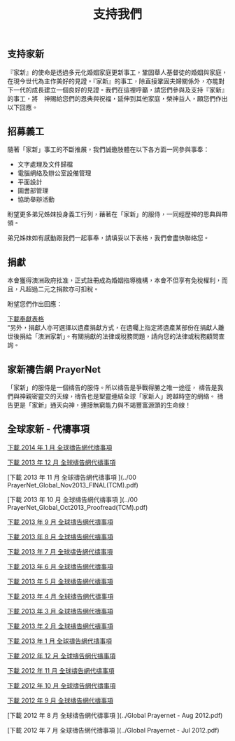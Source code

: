 ﻿---
layout: page
title: 支持我們
lang: zh-hk
categories: 
  - zh-hk
  - about
submenu:
  - {hook: "support",   title: "支持家新"}
  - {hook: "volunteer", title: "招募義工"}
  - {hook: "donate", title: "捐獻"}
  - {hook: "prayernet", title: "家新禱告網 PrayerNet"}
  - {hook: "cffc", title: "全球家新 - 代禱事項"}

---

支持家新<a name="support">&nbsp;</a>
-------

『家新』的使命是透過多元化婚姻家庭更新事工，鞏固華人基督徒的婚姻與家庭，在現今世代為主作美好的見證。『家新』的事工，除直接鞏固夫婦關係外，亦能對下一代的成長建立一個良好的見證。我們在這裡呼籲，請您們參與及支持『家新』的事工，將　神賜給您們的恩典與祝福，延伸到其他家庭，榮神益人，願您們作出以下回應。

招募義工<a name="volunteer">&nbsp;</a>
--------
隨著「家新」事工的不斷推展，我們誠邀肢體在以下各方面一同參與事奉：

- 文字處理及文件歸檔
- 電腦網絡及辦公室設備管理
- 平面設計
- 圖書部管理
- 協助舉辦活動

盼望更多弟兄姊妹投身義工行列，藉著在「家新」的服侍，一同經歷神的恩典與帶領。

弟兄姊妹如有感動跟我們一起事奉，請填妥以下表格，我們會盡快聯絡您。

捐獻<a name="donate">&nbsp;</a>
----
本會獲得澳洲政府批准，正式註冊成為婚姻指導機構，本會不但享有免稅權利，而且，凡超過二元之捐款亦可扣稅。  

盼望您們作出回應：  


[下載奉獻表格 <span class="glyphicon glyphicon-download-alt"></span>](../Donation_form_2013.pdf)  
“另外，捐獻人亦可選擇以遺產捐獻方式，在遺囑上指定將遺產某部份在捐獻人離世後捐給「澳洲家新」。有關捐獻的法律或稅務問題，請向您的法律或稅務顧問查詢。

家新禱告網 PrayerNet<a name="prayernet">&nbsp;</a>
--------------------
「家新」的服侍是一個禱告的服侍。所以禱告是爭戰得勝之唯一途徑，
禱告是我們與神親密靈交的天線，禱告也是聖靈連結全球「家新人」跨越時空的網絡。
禱告更是「家新」通天向神，連接無窮能力與不竭豐富源頭的生命線！ 　


全球家新 - 代禱事項<a name="cffc">&nbsp;</a>
-------------------

[下載 2014 年 1 月 全球禱告網代禱事項 <span class="glyphicon glyphicon-download-alt"></span>](../PrayerNet_Global_Jan2014_FINAL\(TCM\).pdf)  

[下載 2013 年 12 月 全球禱告網代禱事項 <span class="glyphicon glyphicon-download-alt"></span>](../Dec2013_FINAL\(TCM\).pdf)  

[下載 2013 年 11 月 全球禱告網代禱事項 <span class="glyphicon glyphicon-download-alt"></span>](../00 PrayerNet_Global_Nov2013_FINAL\(TCM\).pdf) 

[下載 2013 年 10 月 全球禱告網代禱事項 <span class="glyphicon glyphicon-download-alt"></span>](../00 PrayerNet_Global_Oct2013_Proofread\(TCM\).pdf) 

[下載 2013 年 9 月 全球禱告網代禱事項 <span class="glyphicon glyphicon-download-alt"></span>](../Sept2013_FINAL\(TCM\).pdf) 

[下載 2013 年 8 月 全球禱告網代禱事項 <span class="glyphicon glyphicon-download-alt"></span>](../Global_Prayernet_Aug_2013.pdf) 

[下載 2013 年 7 月 全球禱告網代禱事項 <span class="glyphicon glyphicon-download-alt"></span>](../Global_Prayernet_July_2013.pdf)  

[下載 2013 年 6 月 全球禱告網代禱事項 <span class="glyphicon glyphicon-download-alt"></span>](../Global_Prayernet_June_2013.pdf)  

[下載 2013 年 5 月 全球禱告網代禱事項 <span class="glyphicon glyphicon-download-alt"></span>](../Global_Prayernet_May_2013.pdf)  

[下載 2013 年 4 月 全球禱告網代禱事項 <span class="glyphicon glyphicon-download-alt"></span>](../Global_Prayernet_Apr_2013.pdf)  

[下載 2013 年 3 月 全球禱告網代禱事項 <span class="glyphicon glyphicon-download-alt"></span>](../Global_Prayernet_Mar_2013.pdf)  

[下載 2013 年 2 月 全球禱告網代禱事項 <span class="glyphicon glyphicon-download-alt"></span>](../Global_Prayernet_Feb_2013.pdf)  

[下載 2013 年 1 月 全球禱告網代禱事項 <span class="glyphicon glyphicon-download-alt"></span>](../Global_Prayernet_Jan_2013.pdf)  

[下載 2012 年 12 月 全球禱告網代禱事項 <span class="glyphicon glyphicon-download-alt"></span>](../Global_Prayernet_Dec_2012.pdf)  

[下載 2012 年 11 月 全球禱告網代禱事項 <span class="glyphicon glyphicon-download-alt"></span>](../Global_Prayernet_Nov_2012.pdf)  

[下載 2012 年 10 月 全球禱告網代禱事項 <span class="glyphicon glyphicon-download-alt"></span>](../Global_Prayernet_Oct_2012.pdf)  

[下載 2012 年 9 月 全球禱告網代禱事項 <span class="glyphicon glyphicon-download-alt"></span>](../Global_Prayernet_Sept_2012.pdf)  

[下載 2012 年 8 月 全球禱告網代禱事項 <span class="glyphicon glyphicon-download-alt"></span>](../Global Prayernet - Aug 2012.pdf)  

[下載 2012 年 7 月 全球禱告網代禱事項 <span class="glyphicon glyphicon-download-alt"></span>](../Global Prayernet - Jul 2012.pdf)  


